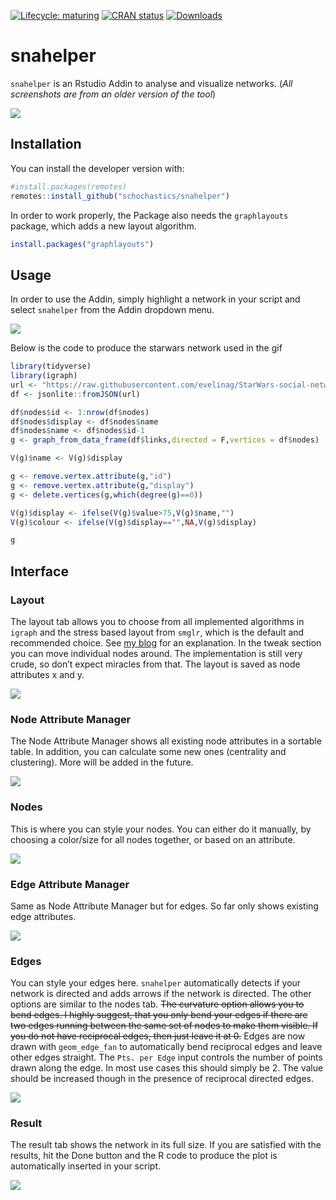 
<!-- README.md is generated from README.Rmd. Please edit that file -->

[![Lifecycle:
maturing](https://img.shields.io/badge/lifecycle-maturing-blue.svg)](https://www.tidyverse.org/lifecycle/#maturing)
[![CRAN
status](https://www.r-pkg.org/badges/version/snahelper)](https://cran.r-project.org/package=snahelper)
[![Downloads](https://cranlogs.r-pkg.org/badges/snahelper)](https://CRAN.R-project.org/package=snahelper)

# snahelper

`snahelper` is an Rstudio Addin to analyse and visualize networks. (*All
screenshots are from an older version of the tool*)

![](figures/example.png)

## Installation

You can install the developer version with:

``` r
#install.packages(remotes)
remotes::install_github("schochastics/snahelper")
```

In order to work properly, the Package also needs the `graphlayouts`
package, which adds a new layout algorithm.

``` r
install.packages("graphlayouts")
```

## Usage

In order to use the Addin, simply highlight a network in your script and
select `snahelper` from the Addin dropdown menu.

![](figures/snahelper.gif)

Below is the code to produce the starwars network used in the gif

``` r
library(tidyverse)
library(igraph)
url <- "https://raw.githubusercontent.com/evelinag/StarWars-social-network/master/networks/starwars-full-interactions-allCharacters.json"
df <- jsonlite::fromJSON(url)

df$nodes$id <- 1:nrow(df$nodes)
df$nodes$display <- df$nodes$name
df$nodes$name <- df$nodes$id-1
g <- graph_from_data_frame(df$links,directed = F,vertices = df$nodes)

V(g)$name <- V(g)$display

g <- remove.vertex.attribute(g,"id")
g <- remove.vertex.attribute(g,"display")
g <- delete.vertices(g,which(degree(g)==0))

V(g)$display <- ifelse(V(g)$value>75,V(g)$name,"")
V(g)$colour <- ifelse(V(g)$display=="",NA,V(g)$display)

g
```

## Interface

### Layout

The layout tab allows you to choose from all implemented algorithms in
`igraph` and the stress based layout from `smglr`, which is the default
and recommended choice. See [my
blog](http://blog.schochastics.net/post/stress-based-graph-layouts/) for
an explanation. In the tweak section you can move individual nodes
around. The implementation is still very crude, so don’t expect miracles
from that. The layout is saved as node attributes x and y.

![](figures/layout.png)

### Node Attribute Manager

The Node Attribute Manager shows all existing node attributes in a
sortable table. In addition, you can calculate some new ones (centrality
and clustering). More will be added in the future.

![](figures/NattributeMan.png)

### Nodes

This is where you can style your nodes. You can either do it manually,
by choosing a color/size for all nodes together, or based on an
attribute.

![](figures/nodes.png)

### Edge Attribute Manager

Same as Node Attribute Manager but for edges. So far only shows existing
edge attributes.

![](figures/EattributeMan.png)

### Edges

You can style your edges here. `snahelper` automatically detects if your
network is directed and adds arrows if the network is directed. The
other options are similar to the nodes tab. ~~The curvature option
allows you to bend edges. I highly suggest, that you only bend your
edges if there are two edges running between the same set of nodes to
make them visible. If you do not have reciprocal edges, then just leave
it at 0.~~ Edges are now drawn with `geom_edge_fan` to automatically
bend reciprocal edges and leave other edges straight. The `Pts. per
Edge` input controls the number of points drawn along the edge. In most
use cases this should simply be 2. The value should be increased though
in the presence of reciprocal directed edges.

![](figures/edges.png)

### Result

The result tab shows the network in its full size. If you are satisfied
with the results, hit the Done button and the R code to produce the plot
is automatically inserted in your script.

![](figures/result.png)
